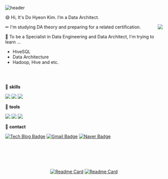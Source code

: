 ![header](https://capsule-render.vercel.app/api?type=waving&color=F9DC3E&height=250&section=header&text=Dohyeon's%20Space&desc=🌈%20Welcome%20to%20Visit%20🌈&descSize=25&descAlignY=50&fontSize=50&fontAlignY=30&fontColor=666666&animation=fadeIn)


😄 Hi, It's Do Hyeon Kim. I’m a Data Architect.

<img align='right' src="http://mazassumnida.wtf/api/v2/generate_badge?boj=ehgus2526">
✏ I'm studying DA theory and preparing for a related certification.

🎯 To be a Specialist in Data Engineering and Data Architect, I'm trying to learn ...

* HiveSQL
* Data Architecture
* Hadoop, Hive and etc.

<br>	
<br/>


💎  **skills** 

<img src="https://img.shields.io/badge/Python-FF5A5F?style=flat-square&logo=Python&logoColor=white"/></a> 
<img src="https://img.shields.io/badge/R-5468FF?style=flat-square&logo=R&logoColor=white"/></a>
<img src="https://img.shields.io/badge/MySQL-4479A1?style=flat-square&logo=MySql&logoColor=white"/></a>


💎  **tools**

<img src="https://img.shields.io/badge/TensorFlow-FF6F00?style=flat-square&logo=TensorFlow&logoColor=white"/></a> 
<img src="https://img.shields.io/badge/SpyderIDE-40B5A4?style=flat-square&logo=SpyderIDE&logoColor=white"/></a>
<img src="https://img.shields.io/badge/Jupyter-6CADDF?style=flat-square&logo=Jupyter&logoColor=white"/></a>



💎  **contact**

[![Tech Blog Badge](http://img.shields.io/badge/-Tech%20blog-black?style=flat-square&logo=github&link=https://python-lab-201.tistory.com/)](https://python-lab-201.tistory.com/)
[![Gmail Badge](https://img.shields.io/badge/Gmail-d14836?style=flat-square&logo=Gmail&logoColor=white&link=mailto:veronica.kdh@gmail.com)](mailto:veronica.kdh@gmail.com)
[![Naver Badge](https://img.shields.io/badge/Naver-03C75A?style=flat-square&logo=Naver&logoColor=white&link=mailto:dodo_201@naver.com)](mailto:dodo_201@naver.com)
 

<br>
</br> 
<br>	
<br/>



<div align="center"> 
	
[![Readme Card](https://github-readme-stats.vercel.app/api/pin/?username=dohyeonkim2526&repo=ProblemSolving&theme=blueberry)](https://github.com/dohyeonkim2526/ProblemSolving)   [![Readme Card](https://github-readme-stats.vercel.app/api/pin/?username=dohyeonkim2526&repo=ProblemSolving-SQL&theme=blueberry)](https://github.com/dohyeonkim2526/ProblemSolving-SQL)

</div>

 
